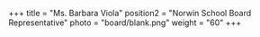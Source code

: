 +++
title      = "Ms. Barbara Viola"
position2  = "Norwin School Board Representative"
photo      = "board/blank.png"
weight     = "60"
+++
